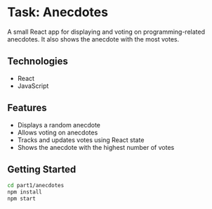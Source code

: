 # Task: Anecdotes

A small React app for displaying and voting on programming-related anecdotes. It also shows the anecdote with the most votes.

## Technologies

- React
- JavaScript

## Features

- Displays a random anecdote
- Allows voting on anecdotes
- Tracks and updates votes using React state
- Shows the anecdote with the highest number of votes

## Getting Started

```bash
cd part1/anecdotes
npm install
npm start
```